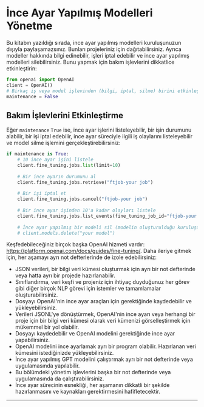 # İnce Ayar Yapılmış Modelleri Yönetme

Bu kitabın yazıldığı sırada, ince ayar yapılmış modelleri kuruluşunuzun dışıyla paylaşamazsınız. Bunları projeleriniz için dağıtabilirsiniz. Ayrıca modeller hakkında bilgi edinebilir, işleri iptal edebilir ve ince ayar yapılmış modelleri silebilirsiniz. Bunu yapmak için bakım işlevlerini dikkatlice etkinleştirin: 
```python
from openai import OpenAI
client = OpenAI() 
# Birkaç iş veya model işlevinden (bilgi, iptal, silme) birini etkinleştirmek istiyorsanız bakımı True olarak ayarlayın
maintenance = False
```
## Bakım İşlevlerini Etkinleştirme

Eğer `maintenance` `True` ise, ince ayar işlerini listeleyebilir, bir işin durumunu alabilir, bir işi iptal edebilir, ince ayar süreciyle ilgili iş olaylarını listeleyebilir ve model silme işlemini gerçekleştirebilirsiniz:
```python
if maintenance is True:
    # 10 ince ayar işini listele
    client.fine_tuning.jobs.list(limit=10)
    
    # Bir ince ayarın durumunu al
    client.fine_tuning.jobs.retrieve("ftjob-your job")
    
    # Bir işi iptal et
    client.fine_tuning.jobs.cancel("ftjob-your job")
    
    # Bir ince ayar işinden 10'a kadar olayları listele
    client.fine_tuning.jobs.list_events(fine_tuning_job_id="ftjob-your job", limit=10)
    
    # İnce ayar yapılmış bir modeli sil (modelin oluşturulduğu kuruluşun sahibi olmalısınız)
    # client.models.delete("your model")
```
Keşfedebileceğiniz birçok başka OpenAI hizmeti vardır: https://platform.openai.com/docs/guides/fine-tuning/. Daha ileriye gitmek için, her aşamayı ayrı not defterlerinde de izole edebilirsiniz:

* JSON verileri, bir bilgi veri kümesi oluşturmak için ayrı bir not defterinde veya hatta ayrı bir projede hazırlanabilir.
* Sınıflandırma, veri keşfi ve projeniz için ihtiyaç duyduğunuz her görev gibi diğer birçok NLP görevi için istemler ve tamamlamalar oluşturabilirsiniz.
* Dosyayı OpenAI'nin ince ayar araçları için gerektiğinde kaydedebilir ve yükleyebilirsiniz.
* Verileri JSONL'ye dönüştürmek, OpenAI'nin ince ayarı veya herhangi bir proje için bir bilgi veri kümesi olarak veri kümenizi görselleştirmek için mükemmel bir yol olabilir.
* Dosyayı kaydedebilir ve OpenAI modelini gerektiğinde ince ayar yapabilirsiniz.
* OpenAI modelini ince ayarlamak ayrı bir program olabilir. Hazırlanan veri kümesini istediğinizde yükleyebilirsiniz.
* İnce ayar yapılmış GPT modelini çalıştırmak ayrı bir not defterinde veya uygulamasında yapılabilir.
* Bu bölümdeki yönetim işlevlerini başka bir not defterinde veya uygulamasında da çalıştırabilirsiniz.
* İnce ayar sürecinin esnekliği, her aşamanın dikkatli bir şekilde hazırlanmasını ve kaynakları gerektirmesini hafifletecektir.

---

